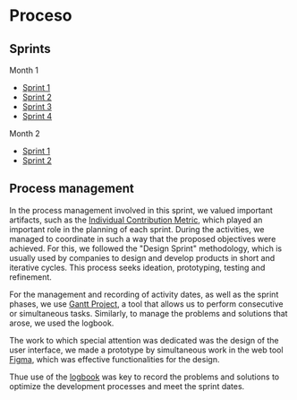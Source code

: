 <h1>Proceso</h1>

## Sprints 

Month 1

- [Sprint 1](https://github.com/danivillarino/Equipo2_FIS/blob/8102534b7af002245e8d5fd0d49b59e0fd70d7de/Proceso/Sprint%20%231.md)
- [Sprint 2](https://github.com/danivillarino/Equipo2_FIS/blob/db5a78cfe28325c378c41d3f30062ad8429a4fbf/Proceso/Sprint%20%232.md)
- [Sprint 3](https://github.com/danivillarino/Equipo2_FIS/blob/b04cbd82918f86df45dd86b8a73487246bb8f324/Proceso/Sprint%20%233.md)
- [Sprint 4](https://github.com/danivillarino/Equipo2_FIS/blob/706eec79b52f634748fb6d380c6cb91e821973fc/Proceso/Sprint%20%234.md)

Month 2
- [Sprint 1](https://github.com/danivillarino/Equipo2_FIS/blob/54d2d10e6a8e18bfd59ba8b0ee0ee85fc5f1953e/Proceso/Sprint%20%231_M2.md)
- [Sprint 2](https://github.com/danivillarino/Equipo2_FIS/blob/54d2d10e6a8e18bfd59ba8b0ee0ee85fc5f1953e/Proceso/Sprint%20%232_M2.md)
## Process management
In the process management involved in this sprint, we valued important artifacts, such as the [Individual Contribution Metric](https://github.com/danivillarino/Equipo2_FIS/blob/e703fce82f840feb6f5d2259f535150c2a7c1ebb/Proceso/All%20activity%20scores.md), 
which played an important role in the planning of each sprint. During the activities, we managed to coordinate in such a way that the proposed objectives were achieved. For this, we followed the "Design Sprint" methodology, which is usually used by companies to design and develop products in short and iterative cycles. This process seeks ideation, prototyping, testing and refinement. 

For the management and recording of activity dates, as well as the sprint phases, we use [Gantt Project](https://github.com/danivillarino/Equipo2_FIS/blob/main/Proceso/TuriAmigos.gan), a tool that allows us to perform consecutive or simultaneous tasks. Similarly, to manage the problems and solutions that arose, we used the logbook.

The work to which special attention was dedicated was the design of the user interface, we made a prototype by simultaneous work in the web tool [Figma](https://github.com/danivillarino/Equipo2_FIS/blob/main/Diseño/TuriAmigos.md),  which was effective functionalities for the design.

Thue use of the [logbook](pendiente)  was key to record the problems and solutions to optimize the development processes and meet the sprint dates.
